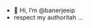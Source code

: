 - 👋 Hi, I’m @banerjeeip
- respect my authoritah ...

<!---
banerjeeip/banerjeeip is a ✨ special ✨ repository because its `README.md` (this file) appears on your GitHub profile.
You can click the Preview link to take a look at your changes.
--->

